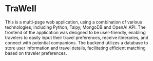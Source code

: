 # TraWell

This is a multi-page web application, using a combination of various technologies, including Python, Taipy, MongoDB and OpenAI API. The frontend of the application was designed to be user-friendly, enabling travelers to easily input their travel preferences, receive itineraries, and connect with potential companions. The backend utilizes a database to store user information and travel details, facilitating efficient matching based on traveler preferences.
